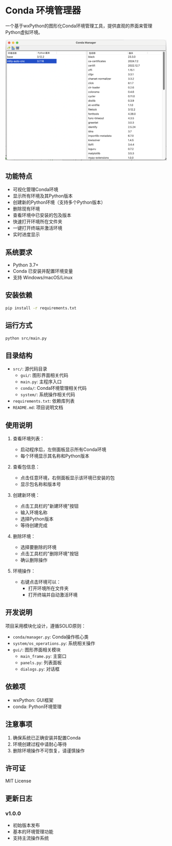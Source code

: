 # Conda 环境管理器

一个基于wxPython的图形化Conda环境管理工具，提供直观的界面来管理Python虚拟环境。

![screenshot](resource/screenshot.png)

## 功能特点

- 可视化管理Conda环境
- 显示所有环境及其Python版本
- 创建新的Python环境（支持多个Python版本）
- 删除现有环境
- 查看环境中已安装的包及版本
- 快速打开环境所在文件夹
- 一键打开终端并激活环境
- 实时进度显示

## 系统要求

- Python 3.7+
- Conda 已安装并配置环境变量
- 支持 Windows/macOS/Linux

## 安装依赖

```bash
pip install -r requirements.txt
```

## 运行方式

```bash
python src/main.py
```

## 目录结构

- `src/`: 源代码目录
  - `gui/`: 图形界面相关代码
  - `main.py`: 主程序入口
  - `conda/`: Conda环境管理相关代码
  - `system/`: 系统操作相关代码
- `requirements.txt`: 依赖库列表
- `README.md`: 项目说明文档

## 使用说明

1. 查看环境列表：
   - 启动程序后，左侧面板显示所有Conda环境
   - 每个环境显示其名称和Python版本

2. 查看包信息：
   - 点击任意环境，右侧面板显示该环境已安装的包
   - 显示包名称和版本号

3. 创建新环境：
   - 点击工具栏的"新建环境"按钮
   - 输入环境名称
   - 选择Python版本
   - 等待创建完成

4. 删除环境：
   - 选择要删除的环境
   - 点击工具栏的"删除环境"按钮
   - 确认删除操作

5. 环境操作：
   - 右键点击环境可以：
     - 打开环境所在文件夹
     - 打开终端并自动激活环境

## 开发说明

项目采用模块化设计，遵循SOLID原则：

- `conda/manager.py`: Conda操作核心类
- `system/os_operations.py`: 系统相关操作
- `gui/`: 图形界面相关模块
  - `main_frame.py`: 主窗口
  - `panels.py`: 列表面板
  - `dialogs.py`: 对话框

## 依赖项

- wxPython: GUI框架
- conda: Python环境管理

## 注意事项

1. 确保系统已正确安装并配置Conda
2. 环境创建过程中请耐心等待
3. 删除环境操作不可恢复，请谨慎操作

## 许可证

MIT License

## 更新日志

### v1.0.0
- 初始版本发布
- 基本的环境管理功能
- 支持主流操作系统